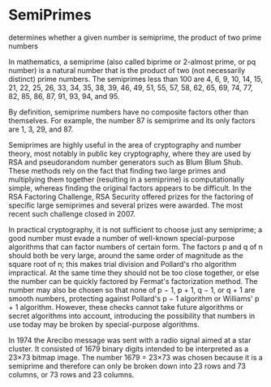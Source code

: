 # SemiPrimes
determines whether a given number is semiprime, the product of two prime numbers

In mathematics, a semiprime (also called biprime or 2-almost prime, or pq number) is a natural number that is the product of two (not necessarily distinct) prime numbers. The semiprimes less than 100 are 4, 6, 9, 10, 14, 15, 21, 22, 25, 26, 33, 34, 35, 38, 39, 46, 49, 51, 55, 57, 58, 62, 65, 69, 74, 77, 82, 85, 86, 87, 91, 93, 94, and 95. 

By definition, semiprime numbers have no composite factors other than themselves. For example, the number 87 is semiprime and its only factors are 1, 3, 29, and 87.

Semiprimes are highly useful in the area of cryptography and number theory, most notably in public key cryptography, where they are used by RSA and pseudorandom number generators such as Blum Blum Shub. These methods rely on the fact that finding two large primes and multiplying them together (resulting in a semiprime) is computationally simple, whereas finding the original factors appears to be difficult. In the RSA Factoring Challenge, RSA Security offered prizes for the factoring of specific large semiprimes and several prizes were awarded. The most recent such challenge closed in 2007.

In practical cryptography, it is not sufficient to choose just any semiprime; a good number must evade a number of well-known special-purpose algorithms that can factor numbers of certain form. The factors p and q of n should both be very large, around the same order of magnitude as the square root of n; this makes trial division and Pollard's rho algorithm impractical. At the same time they should not be too close together, or else the number can be quickly factored by Fermat's factorization method. The number may also be chosen so that none of p − 1, p + 1, q − 1, or q + 1 are smooth numbers, protecting against Pollard's p − 1 algorithm or Williams' p + 1 algorithm. However, these checks cannot take future algorithms or secret algorithms into account, introducing the possibility that numbers in use today may be broken by special-purpose algorithms.

In 1974 the Arecibo message was sent with a radio signal aimed at a star cluster. It consisted of 1679 binary digits intended to be interpreted as a 23×73 bitmap image. The number 1679 = 23×73 was chosen because it is a semiprime and therefore can only be broken down into 23 rows and 73 columns, or 73 rows and 23 columns.
